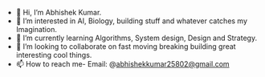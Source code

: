 - 👋 Hi, I’m Abhishek Kumar.
- 👀 I’m interested in AI, Biology, building stuff and whatever catches my Imagination.
- 🌱 I’m currently learning Algorithms, System design, Design and Strategy.
- 💞️ I’m looking to collaborate on fast moving breaking building great interesting cool things.
- 📫 How to reach me- Email: @abhishekkumar25802@gmail.com


<!---
Abhishek222747/Abhishek222747 is a ✨ special ✨ repository because its `README.md` (this file) appears on your GitHub profile.
You can click the Preview link to take a look at your changes.
--->
